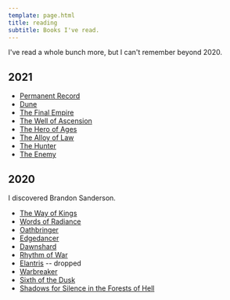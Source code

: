 ```yaml
---
template: page.html
title: reading
subtitle: Books I've read.
---
```


I've read a whole bunch more, but I can't remember beyond 2020.

## 2021

- [Permanent
  Record](https://en.wikipedia.org/wiki/Permanent_Record_\(autobiography\))
- [Dune](https://en.wikipedia.org/wiki/Dune_\(novel\))
- [The Final
  Empire](https://en.wikipedia.org/wiki/Mistborn:_The_Final_Empire)
- [The Well of
  Ascension](https://en.wikipedia.org/wiki/Mistborn:_The_Well_of_Ascension)
- [The Hero of
  Ages](https://en.wikipedia.org/wiki/Mistborn:_The_Hero_of_Ages)
- [The Alloy of
  Law](https://en.wikipedia.org/wiki/Mistborn:_The_Alloy_of_Law)
- [The
  Hunter](https://en.wikipedia.org/wiki/Tom_Wood_\(author\)#Victor_the_Assassin_Series)
- [The
  Enemy](https://en.wikipedia.org/wiki/Tom_Wood_\(author\)#Victor_the_Assassin_Series)

## 2020

I discovered Brandon Sanderson.

- [The Way of Kings](https://en.wikipedia.org/wiki/The_Way_of_Kings)
- [Words of Radiance](https://en.wikipedia.org/wiki/Words_of_Radiance)
- [Oathbringer](https://en.wikipedia.org/wiki/Oathbringer)
- [Edgedancer](https://en.wikipedia.org/wiki/Edgedancer)
- [Dawnshard](https://en.wikipedia.org/wiki/The_Stormlight_Archive#Books)
- [Rhythm of War](https://en.wikipedia.org/wiki/Rhythm_of_War)
- [Elantris](https://en.wikipedia.org/wiki/Elantris) -- dropped
- [Warbreaker](https://en.wikipedia.org/wiki/Warbreaker)
- [Sixth of the
  Dusk](https://en.wikipedia.org/wiki/Brandon_Sanderson_bibliography#Cosmere_short_works)
- [Shadows for Silence in the Forests of
  Hell](https://en.wikipedia.org/wiki/Brandon_Sanderson_bibliography#Cosmere_short_works)
